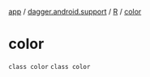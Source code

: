 [app](../../../index.md) / [dagger.android.support](../../index.md) / [R](../index.md) / [color](./index.md)

# color

`class color`
`class color`